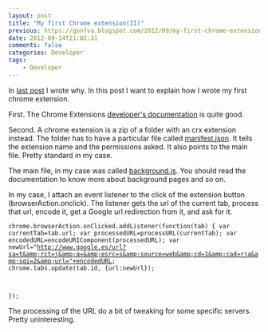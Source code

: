 ```yaml
---
layout: post
title: "My first Chrome extension(II)"
previous: https://gonfva.blogspot.com/2012/09/my-first-chrome-extensionii.html
date: 2012-09-14T21:02:31
comments: false
categories: Developer
tags:
    - Developer
---
```


In [last post](https://gonfva.blogspot.com.es/2012/09/my-first-chrome-extensioni.html) I wrote why. In this post I want to explain how I wrote my first chrome extension.


First. The Chrome Extensions [developer's documentation](http://developer.chrome.com/extensions/getstarted.html) is quite good.


Second. A chrome extension is a zip of a folder with an crx extension instead. The folder has to have a particular file called [manifest.json](https://github.com/gonfva/fromGoogle/blob/master/manifest.json). It tells the extension name and the permissions asked. It also points to the main file. Pretty standard in my case.


The main file, in my case was called [background.js](https://github.com/gonfva/fromGoogle/blob/master/background.js). You should read the documentation to know more about background pages and so on.


In my case, I attach an event listener to the click of the extension button (browserAction.onclick). The listener gets the url of the current tab, process that url, encode it, get a Google url redirection from it, and ask for it.


<code>chrome.browserAction.onClicked.addListener(function(tab) {
  var currentTab=tab.url;
  var processedURL=processURL(currentTab);
  var encodedURL=encodeURIComponent(processedURL);
  var newUrl="http://www.google.es/url?sa=t&amp;rct=j&amp;q=&amp;esrc=s&amp;source=web&amp;cd=1&amp;cad=rja&amp;sqi=2&amp;url="+encodedURL;
  chrome.tabs.update(tab.id, {url:newUrl});


}); </code>


The processing of the URL do a bit of tweaking for some specific servers. Pretty uninteresting.
